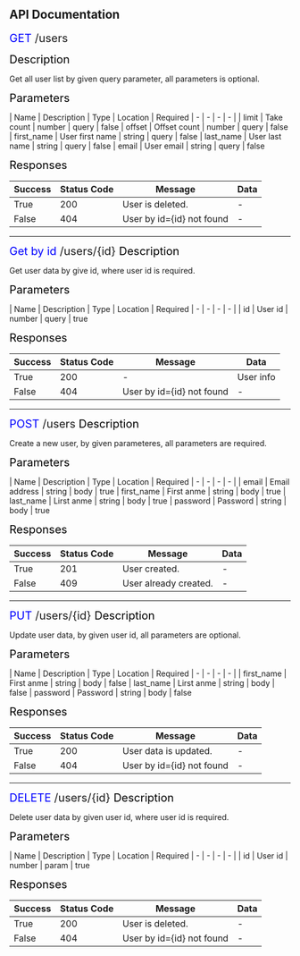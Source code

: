 <h2>
API Documentation
</h2>

<a style="font-size: 20px"> 
			<span style="color: blue">GET</span>  /users
</a>

<a style="font-size: 20px; color: black"> Description </a>

Get all user list by given query parameter, all parameters is optional.

<a style="font-size: 20px; color: black"> Parameters </a>

| Name | Description | Type | Location | Required
| - | - | - | - |
| limit | Take count | number | query | false
| offset  | Offset count | number | query | false
| first_name | User first name | string | query | false
| last_name | User last name | string | query | false
| email | User email | string | query | false

<a style="font-size: 20px; color: black"> Responses </a>

| Success | Status Code | Message | Data
| - | - | - | - |
| True | 200 | User is deleted. | -
| False | 404 | User by id={id} not found | -

<hr>

<a style="font-size: 20px"> 
			<span style="color: blue">Get by id</span>  /users/{id}
</a>
<a style="font-size: 20px; color: black"> Description </a>

Get user data by give id, where user id is required.

<a style="font-size: 20px; color: black"> Parameters </a>

| Name | Description | Type | Location | Required
| - | - | - | - |
| id | User id | number | query | true

<a style="font-size: 20px; color: black"> Responses </a>

| Success | Status Code | Message | Data
| - | - | - | - |
| True | 200 | - | User info
| False | 404 | User by id={id} not found | -

<hr>

<a style="font-size: 20px"> 
			<span style="color: blue">POST</span>  /users
</a>
<a style="font-size: 20px; color: black"> Description </a>

Create a new user, by given parameteres, all parameters are required.

<a style="font-size: 20px; color: black"> Parameters </a>

| Name | Description | Type | Location | Required
| - | - | - | - |
| email | Email address | string | body | true
| first_name | First anme | string | body | true
| last_name | Lirst anme | string | body | true
| password | Password | string | body | true

<a style="font-size: 20px; color: black"> Responses </a>

| Success | Status Code | Message | Data
| - | - | - | - |
| True | 201 | User created. | -
| False | 409 | User already created. | -

<hr>

<a style="font-size: 20px"> 
			<span style="color: blue">PUT</span>  /users/{id}
</a>
<a style="font-size: 20px; color: black"> Description </a>

Update user data, by given user id, all parameters are optional.

<a style="font-size: 20px; color: black"> Parameters </a>

| Name | Description | Type | Location | Required
| - | - | - | - |
| first_name | First anme | string | body | false
| last_name | Lirst anme | string | body | false
| password | Password | string | body | false

<a style="font-size: 20px; color: black"> Responses </a>

| Success | Status Code | Message | Data
| - | - | - | - |
| True | 200 | User data is updated. | -
| False | 404 | User by id={id} not found | -

<hr>

<a style="font-size: 20px"> 
			<span style="color: blue">DELETE</span>  /users/{id}
</a>
<a style="font-size: 20px; color: black"> Description </a>

Delete user data by given user id, where user id is required.

<a style="font-size: 20px; color: black"> Parameters </a>

| Name | Description | Type | Location | Required
| - | - | - | - |
| id | User id | number | param | true

<a style="font-size: 20px; color: black"> Responses </a>

| Success | Status Code | Message | Data
| - | - | - | - |
| True | 200 | User is deleted. | -
| False | 404 | User by id={id} not found | -



